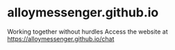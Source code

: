 # alloymessenger.github.io
Working together without hurdles
Access the website at https://alloymessenger.github.io/chat
